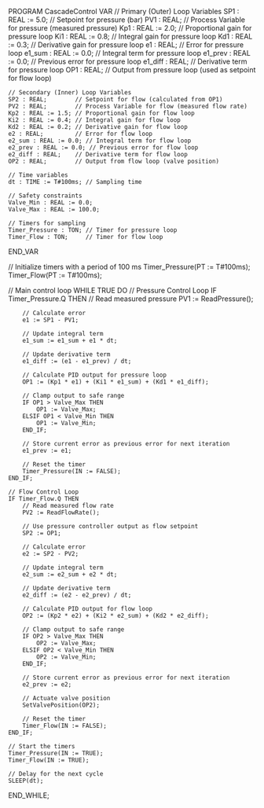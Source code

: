 PROGRAM CascadeControl
VAR
    // Primary (Outer) Loop Variables
    SP1 : REAL := 5.0; // Setpoint for pressure (bar)
    PV1 : REAL;        // Process Variable for pressure (measured pressure)
    Kp1 : REAL := 2.0; // Proportional gain for pressure loop
    Ki1 : REAL := 0.8; // Integral gain for pressure loop
    Kd1 : REAL := 0.3; // Derivative gain for pressure loop
    e1 : REAL;         // Error for pressure loop
    e1_sum : REAL := 0.0; // Integral term for pressure loop
    e1_prev : REAL := 0.0; // Previous error for pressure loop
    e1_diff : REAL;    // Derivative term for pressure loop
    OP1 : REAL;        // Output from pressure loop (used as setpoint for flow loop)

    // Secondary (Inner) Loop Variables
    SP2 : REAL;        // Setpoint for flow (calculated from OP1)
    PV2 : REAL;        // Process Variable for flow (measured flow rate)
    Kp2 : REAL := 1.5; // Proportional gain for flow loop
    Ki2 : REAL := 0.4; // Integral gain for flow loop
    Kd2 : REAL := 0.2; // Derivative gain for flow loop
    e2 : REAL;         // Error for flow loop
    e2_sum : REAL := 0.0; // Integral term for flow loop
    e2_prev : REAL := 0.0; // Previous error for flow loop
    e2_diff : REAL;    // Derivative term for flow loop
    OP2 : REAL;        // Output from flow loop (valve position)

    // Time variables
    dt : TIME := T#100ms; // Sampling time

    // Safety constraints
    Valve_Min : REAL := 0.0;
    Valve_Max : REAL := 100.0;

    // Timers for sampling
    Timer_Pressure : TON; // Timer for pressure loop
    Timer_Flow : TON;     // Timer for flow loop
END_VAR

// Initialize timers with a period of 100 ms
Timer_Pressure(PT := T#100ms);
Timer_Flow(PT := T#100ms);

// Main control loop
WHILE TRUE DO
    // Pressure Control Loop
    IF Timer_Pressure.Q THEN
        // Read measured pressure
        PV1 := ReadPressure();

        // Calculate error
        e1 := SP1 - PV1;

        // Update integral term
        e1_sum := e1_sum + e1 * dt;

        // Update derivative term
        e1_diff := (e1 - e1_prev) / dt;

        // Calculate PID output for pressure loop
        OP1 := (Kp1 * e1) + (Ki1 * e1_sum) + (Kd1 * e1_diff);

        // Clamp output to safe range
        IF OP1 > Valve_Max THEN
            OP1 := Valve_Max;
        ELSIF OP1 < Valve_Min THEN
            OP1 := Valve_Min;
        END_IF;

        // Store current error as previous error for next iteration
        e1_prev := e1;

        // Reset the timer
        Timer_Pressure(IN := FALSE);
    END_IF;

    // Flow Control Loop
    IF Timer_Flow.Q THEN
        // Read measured flow rate
        PV2 := ReadFlowRate();

        // Use pressure controller output as flow setpoint
        SP2 := OP1;

        // Calculate error
        e2 := SP2 - PV2;

        // Update integral term
        e2_sum := e2_sum + e2 * dt;

        // Update derivative term
        e2_diff := (e2 - e2_prev) / dt;

        // Calculate PID output for flow loop
        OP2 := (Kp2 * e2) + (Ki2 * e2_sum) + (Kd2 * e2_diff);

        // Clamp output to safe range
        IF OP2 > Valve_Max THEN
            OP2 := Valve_Max;
        ELSIF OP2 < Valve_Min THEN
            OP2 := Valve_Min;
        END_IF;

        // Store current error as previous error for next iteration
        e2_prev := e2;

        // Actuate valve position
        SetValvePosition(OP2);

        // Reset the timer
        Timer_Flow(IN := FALSE);
    END_IF;

    // Start the timers
    Timer_Pressure(IN := TRUE);
    Timer_Flow(IN := TRUE);

    // Delay for the next cycle
    SLEEP(dt);
END_WHILE;
